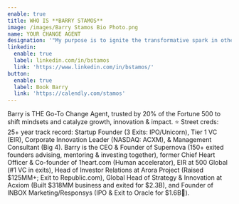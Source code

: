 ```yaml
---
enable: true
title: WHO IS **BARRY STAMOS**
image: /images/Barry Stamos Bio Photo.png
name: YOUR CHANGE AGENT
designation: '"My purpose is to ignite the transformative spark in others."'
linkedin:
  enable: true
  label: linkedin.com/in/bstamos
  link: 'https://www.linkedin.com/in/bstamos/'
button:
  enable: true
  label: Book Barry
  link: 'https://calendly.com/stamos'
---
```


Barry is THE Go-To Change Agent, trusted by 20% of the Fortune 500 to shift
mindsets and catalyze growth, innovation & impact. ⭐️ Street creds:
25+ year track record: Startup Founder (3 Exits: IPO/Unicorn), Tier 1 VC
(EIR), Corporate Innovation Leader (NASDAQ: ACXM), & Management Consultant
(Big 4). Barry is the CEO & Founder of Supernova (150+ exited founders advising, mentoring & investing together), former Chief Heart Officer & Co-founder of 1heart.com (Human
accelerator), EIR at 500 Global (#1 VC in exits), Head of Investor Relations
at Arora Project (Raised $125MM+; Exit to Republic.com), Global Head of
Strategy & Innovation at Acxiom (Built $318MM business and exited for
$2.3B), and Founder of INBOX Marketing/Responsys (IPO & Exit to Oracle for $1.6B🦄).
